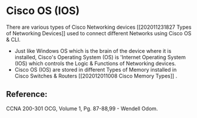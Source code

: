 # Cisco OS \(IOS\)

There are various types of Cisco Networking devices \[\[202011231827 Types of Networking Devices\]\] used to connect different Networks using Cisco OS & CLI.

* Just like Windows OS which is the brain of the device where it is installed, Cisco's Operating System \(OS\) is 'Internet Operating System \(IOS\) which controls the Logic & Functions of Networking devices.   
* Cisco OS \(IOS\) are stored in different Types of Memory installed in Cisco Switches & Routers \[\[202012011008 Cisco Memory Types\]\] .

## Reference:

CCNA 200-301 OCG, Volume 1, Pg. 87-88,99 - Wendell Odom.

